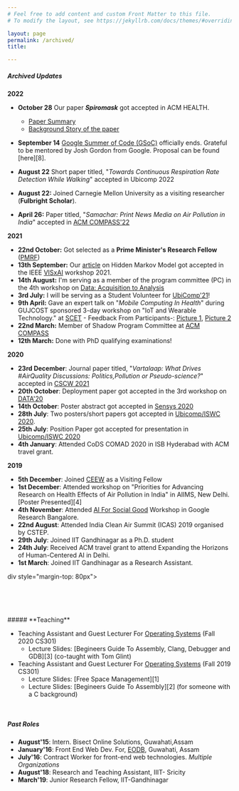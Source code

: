 ```yaml
---
# Feel free to add content and custom Front Matter to this file.
# To modify the layout, see https://jekyllrb.com/docs/themes/#overriding-theme-defaults

layout: page
permalink: /archived/
title: 

---
```


##### **Archived Updates**
**2022**
- **October 28** Our paper _**Spiromask**_ got accepted in ACM HEALTH.
    - [Paper Summary](https://twitter.com/nipun_batra/status/1586205718880739328)
    - [Background Story of the paper](https://twitter.com/rishihere/status/1586521223952928770)

- **September 14** [Google Summer of Code (GSoC)](https://summerofcode.withgoogle.com/) officially ends. Grateful to be mentored by Josh Gordon from Google. Proposal can be found [here][8].
- **August 22** Short paper titled, "*Towards Continuous Respiration Rate Detection While Walking*" accepted in Ubicomp 2022
- **August 22:** Joined Carnegie Mellon University as a visiting researcher (**Fulbright Scholar**).
- **April 26:** Paper titled, "*Samachar: Print News Media on Air Pollution in India*" accepted in [ACM COMPASS'22](https://compass.acm.org/)

**2021**
- **22nd October:** Got selected as a **Prime Minister's Research Fellow** ([PMRF](https://pmrf.in/))
- **13th September:** Our [article](https://nipunbatra.github.io/hmm/) on Hidden Markov Model got accepted in the IEEE [VISxAI](https://visxai.io/) workshop 2021.
- **14th August:** I'm serving as a member of the program committee (PC) in the 4th workshop on [Data: Acquisition to Analysis](https://data-workshop.github.io/DATA2021/)
- **3rd July:** I will be serving as a Student Volunteer for [UbiComp'21](https://ubicomp.org/ubicomp2021/)!
- **9th April:** Gave an expert talk on "*Mobile Computing In Health*" during GUJCOST sponsored 3-day workshop on "IoT and Wearable Technology." at [SCET](https://scet.ac.in/) - Feedback From Participants-: [Picture 1](/images/yay.png), [Picture 2](/images/feedback-scet.png)
- **22nd March:** Member of Shadow Program Committee at [ACM COMPASS](https://compass.acm.org/)
- **12th March:** Done with PhD qualifying examinations!

**2020**
- **23rd December**: Journal paper titled, "*Vartalaap: What Drives #AirQuality Discussions: Politics,Pollution or Pseudo-science?*" accepted in [CSCW 2021](https://cscw.acm.org/2021/)
- **20th October**: Deployment paper got accepted in the 3rd workshop on [DATA'20](https://workshopdata.github.io/DATA2020/)
- **14th October**: Poster abstract got accepted in [Sensys 2020](http://sensys.acm.org/2020/)
- **28th July**: Two posters/short papers got accepted in [Ubicomp/ISWC 2020](http://ubicomp.org/ubicomp2020).
- **25th July**: Position Paper got accepted for presentation in [Ubicomp/ISWC 2020](http://ubicomp.org/ubicomp2020)
- **4th January**: Attended CoDS COMAD 2020 in ISB Hyderabad with ACM travel grant.

**2019**
- **5th December**: Joined [CEEW](https://www.ceew.in) as a Visiting Fellow
- **1st December**: Attended workshop on "Priorities for Advancing Research on Health Effects of Air Pollution in India" in AIIMS, New Delhi. [Poster Presented][4]
- **4th November**: Attended [AI For Social Good](https://sites.google.com/view/aiforsocialgoodworkshop/home) Workshop in Google Research Bangalore.
- **22nd August**: Attended India Clean Air Summit (ICAS) 2019 organised by CSTEP.
- **29th July**: Joined IIT Gandhinagar as a Ph.D. student
- **24th July**: Received ACM travel grant to attend Expanding the Horizons of Human-Centered AI in Delhi.
- **1st March**: Joined IIT Gandhinagar as a Research Assistant.

div style="margin-top: 80px"></div>


<div style="margin-top: 80px"></div>
##### **Teaching**

- Teaching Assistant and Guest Lecturer For [Operating Systems](https://nipunbatra.github.io/os2020/) (Fall 2020 CS301)
	- Lecture Slides: [Begineers Guide To Assembly, Clang, Debugger and GDB][3] (co-taught with Tom Glint)
- Teaching Assistant and Guest Lecturer For [Operating Systems](https://nipunbatra.github.io/os2019/) (Fall 2019 CS301)
	- Lecture Slides: [Free Space Management][1]
	- Lecture Slides: [Begineers Guide To Assembly][2] (for someone with a C background)
<div style="margin-top: 50px"></div>

##### **Past Roles**

- <span class="cat">**August'15**: Intern. Bisect Online Solutions, Guwahati,Assam</span>
- <span class="cat">**January'16**: Front End Web Dev. For, [EODB](http://eodbassam.in), Guwahati, Assam</span>
- <span class="cat">**July'16**: Contract Worker for front-end web technologies. *Multiple Organizations*</span>
- <span class="cat">**August'18**: Research and Teaching Assistant, IIIT- Sricity</span>
- <span class="cat">**March'19**: Junior Research Fellow, IIT-Gandhinagar</span>
